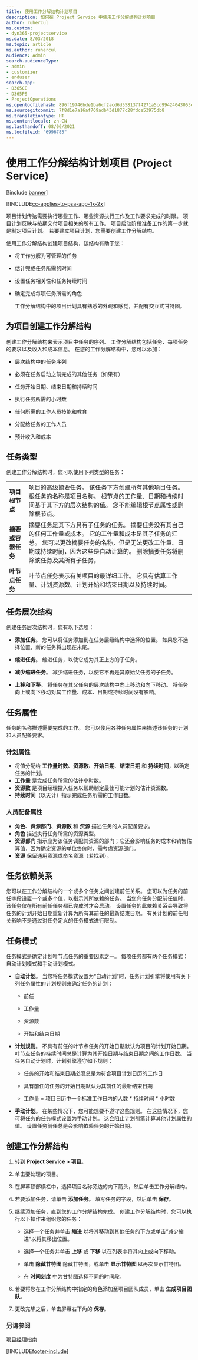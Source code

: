 ```yaml
---
title: 使用工作分解结构计划项目
description: 如何在 Project Service 中使用工作分解结构计划项目
author: ruhercul
ms.custom:
- dyn365-projectservice
ms.date: 8/03/2018
ms.topic: article
ms.author: ruhercul
audience: Admin
search.audienceType:
- admin
- customizer
- enduser
search.app:
- D365CE
- D365PS
- ProjectOperations
ms.openlocfilehash: 896f19746bde1ba6cf2acd6d558137f4271a5cd99424043053eefe128d3b4250
ms.sourcegitcommit: 7f8d1e7a16af769adb43d1877c28fdce53975db8
ms.translationtype: HT
ms.contentlocale: zh-CN
ms.lasthandoff: 08/06/2021
ms.locfileid: "6996785"
---
```

# <a name="schedule-a-project-with-a-work-breakdown-structure-project-service"></a>使用工作分解结构计划项目 (Project Service)

[!include [banner](../includes/psa-now-project-operations.md)]

[!INCLUDE[cc-applies-to-psa-app-1x-2x](../includes/cc-applies-to-psa-app-1x-2x.md)]

项目计划传达需要执行哪些工作、哪些资源执行工作及工作要求完成的时限。 项目计划反映与按期交付项目相关的所有工作。 项目启动阶段准备工作的第一步就是制定项目计划。 若要建立项目计划，您需要创建工作分解结构。  
  
 使用工作分解结构创建项目结构，该结构有助于您：  
  
- 将工作分解为可管理的任务  
  
- 估计完成任务所需的时间  
  
- 设置任务相关性和任务持续时间  
  
- 确定完成每项任务所需的角色  
  
  工作分解结构中的项目计划具有熟悉的外观和感觉，并配有交互式甘特图。  
  
## <a name="create-a-work-breakdown-structure-for-a-project"></a>为项目创建工作分解结构  
 创建工作分解结构来表示项目中任务的序列。 工作分解结构包括任务、每项任务的要求以及收入和成本信息。 在您的工作分解结构中，您可以添加：  
  
-   层次结构中的任务序列  
  
-   必须在任务启动之前完成的其他任务（如果有）  
  
-   任务开始日期、结束日期和持续时间  
  
-   执行任务所需的小时数  
  
-   任何所需的工作人员技能和教育  
  
-   分配给任务的工作人员  
  
-   预计收入和成本  
  
## <a name="task-types"></a>任务类型  
创建工作分解结构时，您可以使用下列类型的任务：  

| | | 
|---------------------------------------|-----------------------------------------------------------------| 
| **项目根节点** | 项目的高级摘要任务。 该任务下方创建所有其他项目任务。 根任务的名称是项目名称。 根节点的工作量、日期和持续时间基于其下方的层次结构的值。 您不能编辑根节点属性或删除根节点。 | 
| **摘要或容器任务** | 摘要任务是其下方具有子任务的任务。 摘要任务没有其自己的任何工作量或成本。 它的工作量和成本是其子任务的汇总。 您可以更改摘要任务的名称，但是无法更改工作量、日期或持续时间，因为这些是自动计算的。 删除摘要任务将删除该任务及其所有子任务。|  
| **叶节点任务** | 叶节点任务表示有关项目的最详细工作。 它具有估算工作量、计划资源数、计划开始和结束日期以及持续时间。|

  
## <a name="task-hierarchy"></a>任务层次结构  
 创建任务层次结构时，您有以下选项：  
  
- **添加任务**。   您可以将任务添加到在任务层级结构中选择的位置。 如果您不选择位置，新的任务将出现在末尾。  
  
- **缩进任务**。   缩进任务，以使它成为其正上方的子任务。  
  
- **减少缩进任务**。   减少缩进任务，以使它不再是其原始父任务的子任务。  
  
- **上移和下移**。   将任务在其父任务的层次结构中向上移动和向下移动。 将任务向上或向下移动对其工作量、成本、日期或持续时间没有影响。  
  
## <a name="task-attributes"></a>任务属性  
 任务的名称描述需要完成的工作。 您可以使用各种任务属性来描述该任务的计划和人员配备要求。  
  
### <a name="schedule-attributes"></a>计划属性

 - 将值分配给 **工作量时数**、**资源数**、**开始日期**、**结束日期** 和 **持续时间**，以确定任务的计划。 
 - **工作量** 是完成任务所需的估计小时数。
 - **资源数** 是项目经理投入任务以帮助制定最佳可能计划的估计资源数。 
 - **持续时间**（以天计）指示完成任务所需的工作日数。  
  
### <a name="staffing-attributes"></a>人员配备属性

 - **角色**、**资源部门**、**资源数** 和 **资源** 描述任务的人员配备要求。 
 - **角色** 描述执行任务所需的资源类型。 
 - **资源部门** 指示应为该任务调配其资源的部门；它还会影响任务的成本和销售估算值，因为确定资源的单位售价时，需考虑资源部门。 
 - **资源** 保留通用资源或命名资源（若找到）。  
  
## <a name="task-dependencies"></a>任务依赖关系  
 您可以在工作分解结构的一个或多个任务之间创建前任关系。 您可以为任务的前任字段设置一个或多个值，以指示其所依赖的任务。 当您向任务分配前任值时，该任务仅在所有前任任务都已完成时才会启动。 设置任务的此依赖关系会导致将任务的计划开始日期重新计算为所有其前任的最新结束日期。 有关计划的前任相关影响不是通过对任务定义的任务模式进行限制。  
  
## <a name="task-mode"></a>任务模式  
 任务模式是确定计划叶节点任务的重要因素之一。 每项任务都有两个任务模式：自动计划模式和手动计划模式。  
  
-   **自动计划**。   当您将任务模式设置为“自动计划”时，任务计划引擎将使用有关下列任务属性的计划规则来确定任务的计划：  
  
    -   前任  
  
    -   工作量  
  
    -   资源数  
  
    -   开始和结束日期  
  
-   **计划规则**。   不具有前任的叶节点任务的开始日期默认为项目的计划开始日期。 叶节点任务的持续时间总是计算为其开始日期与结束日期之间的工作日数。 当任务自动计划时，计划引擎遵守如下规则：  
  
    -   任务的开始和结束日期必须总是为符合项目计划日历的工作日  
  
    -   具有前任的任务的开始日期默认为其前任的最新结束日期  
  
    -   工作量 = 项目日历中一个标准工作日内的人数 * 持续时间 * 小时数  
  
-   **手动计划**。   在某些情况下，您可能想要不遵守这些规则。 在这些情况下，您可将任务的任务模式设置为手动计划。 这会阻止计划引擎计算其他计划属性的值。 设置任务前任总是会影响依赖任务的开始日期。  
  
## <a name="create-a-work-breakdown-structure"></a>创建工作分解结构  
  
1.  转到 **Project Service > 项目**。  
  
2.  单击要处理的项目。  
  
3.  在屏幕顶部横栏中，选择项目名称旁边的向下箭头，然后单击工作分解结构。  
  
4.  若要添加任务，请单击 **添加任务**。 填写任务的字段，然后单击 **保存**。  
  
5.  继续添加任务，直到您的工作分解结构完成。 创建工作分解结构时，您可以执行以下操作来组织您的任务：  
  
    -   选择一个任务并单击 **缩进** 以将其移动到其他任务的下方或单击“减少缩进“以将其移出位置。  
  
    -   选择一个任务并单击 **上移** 或 **下移** 以在列表中将其向上或向下移动。  
  
    -   单击 **隐藏甘特图** 隐藏甘特图，或单击 **显示甘特图** 以再次显示甘特图。  
  
    -   在 **时间刻度** 中为甘特图选择不同的时间段。  
  
6.  若要将您在工作分解结构中指定的角色添加至项目团队成员，单击 **生成项目团队**。  
  
7.  更改完毕之后，单击屏幕右下角的 **保存**。  
  
### <a name="see-also"></a>另请参阅  
 [项目经理指南](../psa/project-manager-guide.md)


[!INCLUDE[footer-include](../includes/footer-banner.md)]